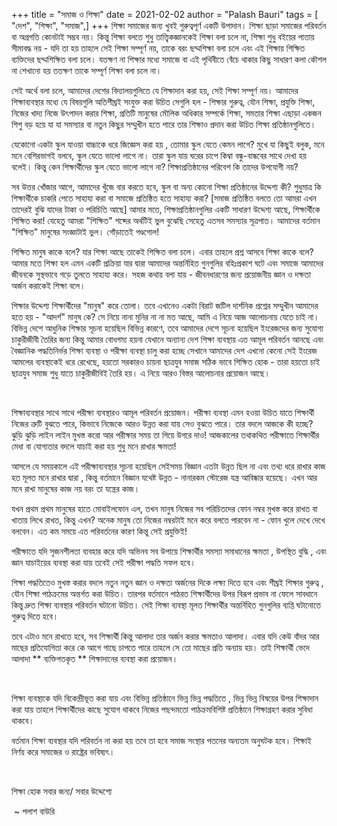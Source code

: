 +++
title = "সমাজ ও শিক্ষা"
date = 2021-02-02
author = "Palash Bauri"
tags = [ "দেশ", "শিক্ষা", "সমাজ",]
+++
শিক্ষা সমাজের জন্য খুবই গুরুত্বপূর্ণ একটি উপাদান। শিক্ষা ছাড়া সমাজের
পরিবর্তন বা অগ্রগতি কোনটাই সম্ভব নয়। কিন্তু শিক্ষা বলতে শুধু
তাত্ত্বিকজ্ঞানকেই শিক্ষা বলা চলে না, শিক্ষা শুধু বইয়ের পাতায় সীমাবদ্ধ
নয় - যদি তা হয় তাহলে সেই শিক্ষা সম্পূর্ণ নয়, তাকে বরং ছদ্মশিক্ষা বলা চলে
এবং এই শিক্ষায় শিক্ষিত ব্যক্তিদের ছদ্মশিক্ষিত বলা চলে। যতক্ষণ না শিক্ষার
মধ্যে সমাজে বা এই পৃথিবীতে বেঁচে থাকার কিছু সাধারণ কলা কৌশল না শেখানো হয়
ততক্ষণ তাকে সম্পূর্ণ শিক্ষা বলা চলে না। 

সেই অর্থে বলা চলে, আমাদের দেশের বিদ্যালয়গুলিতে যে শিক্ষাদান করা হয়, সেই
শিক্ষা সম্পূর্ণ নয়। আমাদের শিক্ষাব্যবস্থার মধ্যে যে বিষয়গুলি অতিশীঘ্রই
সংযুক্ত করা উচিত সেগুলি হল - শিক্ষার গুরুত্ব, যৌন শিক্ষা, প্রযুক্তি
শিক্ষা, নিজের খাদ্য নিজে উৎপাদন করার শিক্ষা, প্রতিটি মানুষের মৌলিক
অধিকার সম্পর্কে শিক্ষা, সমতার শিক্ষা এছাড়া একজন শিশু বড় হয়ে যা যা
সমস্যার বা নতুন কিছুর সম্মুখীন হতে পারে তার শিক্ষাও প্রদান করা উচিত
শিক্ষা প্রতিষ্ঠানগুলিতে। 

 

  
  

যেকোনো একটা স্কুল যাওয়া বাচ্চাকে ধরে জিজ্ঞেস করা হয় , তোমার স্কুল যেতে
কেমন লাগে? মুখে যা কিছুই বলুক, মনে মনে বেশিরভাগই বলবে, স্কুল যেতে ভালো
লাগে না। তারা স্কুল যায় ঘরের চাপে কিম্বা বন্ধু-বান্ধবের সাথে দেখা হয়
বলেই। কিন্তু কেন শিক্ষার্থীদের স্কুল যেতে ভালো লাগে না?
শিক্ষাপ্রতিষ্ঠানের পরিবেশ কি তাদের উপযোগী নয়?  

সব উত্তর খোঁজার আগে, আমাদের খুঁজে বার করতে হবে, স্কুল বা অন্য কোনো
শিক্ষা প্রতিষ্ঠানের উদ্দেশ্য কী? শুধুমাত্র কি শিক্ষার্থীকে চাকরি পেতে
সাহায্য করা বা সমাজে প্রতিষ্ঠিত হতে সাহায্য করা? \[সমাজ প্রতিষ্ঠিত বলতে
তো আমরা এখন তাদেরই বুঝি যাদের টাকা ও পরিচিতি আছে\] আমার মতে,
শিক্ষাপ্রতিষ্ঠানগুলির একটি সাধারণ উদ্দেশ্য আছে, শিক্ষার্থীকে শিক্ষিত
করা! যেহেতু আমরা "শিক্ষিত" শব্দের অর্থটিই ভুল বুঝেছি সেহেতু এতসব সমস্যার
সূত্রপাত। আমাদের বর্তমান "শিক্ষিত" মানুষের সংজ্ঞাটাই ভুল। গোঁড়াতেই
গণ্ডগোল!

শিক্ষিত মানুষ কাকে বলে? যার শিক্ষা আছে তাকেই শিক্ষিত বলা চলে। এবার তাহলে
প্রশ্ন আসবে শিক্ষা কাকে বলে? আমার মতে শিক্ষা হল এমন একটি প্রক্রিয়া যার
দ্বারা আমাদের অন্তর্নিহিত গুনগুলির বহিঃপ্রকাশ ঘটে এবং সমাজে আমাদের
জীবনকে সুস্থভাবে গড়ে তুলতে সাহায্য করে। সহজ কথায় বলা যায় - জীবনধারণের
জন্য প্রয়োজনীয় জ্ঞান ও দক্ষতা অর্জন করাকেই শিক্ষা বলে।

শিক্ষার উদ্দেশ্য শিক্ষার্থীদের "মানুষ" করে তোলা। তবে এখানেও একটা বিরাট
জটিল দার্শনিক প্রশ্নের সম্মুখীন আমাদের হতে হয় - "আদর্শ" মানুষ কে? সে
নিয়ে নানা মুনির না না মত আছে, আমি এ নিয়ে আজ আলোচনায় যেতে চাই না। বিভিন্ন
দেশে আধুনিক শিক্ষার সূচনা হয়েছিল বিভিন্ন কারণে, তবে আমাদের দেশে সূচনা
হয়েছিল ইংরেজদের জন্য সুযোগ্য চাকুরীজীবী তৈরির জন্য কিন্তু আমার বোধগম্য
হয়না যেখানে অন্যান্য দেশ শিক্ষা ব্যবস্থায় এত আমূল পরিবর্তন আনছে এবং
বৈজ্ঞানিক পদ্ধতিনির্ভর শিক্ষা ব্যবস্থা ও পরীক্ষা ব্যবস্থা চালু করা হচ্ছে
সেখানে আমাদের দেশ এখনো কেনো সেই ইংরেজ আমলের ব্যবস্থাকেই ধরে রেখেছে, হয়তো
সরকারও চায়না ছাত্রযুব সমাজ সঠিক ভাবে শিক্ষিত হোক - তারা হয়তো চাই
ছাত্রযুব সমাজ শুধু যাতে চাকুরীজীবিই তৈরি হয়। এ নিয়ে আরও বিস্তর আলোচনার
প্রয়োজন আছে। 

 

  
 

শিক্ষাব্যবস্থার সাথে সাথে পরীক্ষা ব্যবস্থারও আমূল পরিবর্তন প্রয়োজন।
পরীক্ষা ব্যবস্থা এমন হওয়া উচিত যাতে শিক্ষার্থী নিজের ত্রুটি বুঝতে পারে,
কিভাবে নিজেকে আরও উন্নত করা যায় সেও বুঝতে পারে। তার বদলে আজকে কী হচ্ছে?
ঝুড়ি ঝুড়ি লাইন লাইন মুখস্ত করো আর পরীক্ষার সময় তা গিয়ে উগরে দাও! আজকালের
তথাকথিত পরীক্ষাতে শিক্ষার্থীর মেধা বা যোগ্যতার বদলে যাচাই করা হয় শুধু
মনে রাখার ক্ষমতা! 

আসলে যে সময়কালে এই পরীক্ষাব্যবস্থার সূচনা হয়েছিল সেইসময় বিজ্ঞান এতটা
উন্নত ছিল না এবং তথ্য ধরে রাখার কাজ হত মূলত মনে রাখার দ্বারা , কিন্তু
বর্তমানে বিজ্ঞান যথেষ্ট উন্নত - নানারকম স্টোরেজ যন্ত্র আবিষ্কার হয়েছে।
এখন আর মনে রাখা মানুষের কাজ নয় বরং তা যন্ত্রের কাজ। 

যখন প্রথম প্রথম মানুষের হাতে মোবাইলফোন এল, তখন মানুষ নিজের সব পরিচিতদের
ফোন নম্বর মুখস্ত করে রাখত বা খাতায় লিখে রাখত, কিন্তু এখন? অনেক মানুষ তো
নিজের নম্বরটাই মনে করে বলতে পারবেন না - ফোন খুলে দেখে দেখে বলবেন। এত কম
সময়ে এত পরিবর্তনের কারণ কিন্তু সেই প্রযুক্তিই! 

পরীক্ষাতে যদি সৃজনশীলতা ব্যবহার করে যদি অভিনব সব উপায়ে শিক্ষার্থীর
সমস্যা সমাধানের ক্ষমতা , উপস্থিত বুদ্ধি , এবং জ্ঞান যাচাইয়ের ব্যবস্থা
করা যায় তবেই সেই পরীক্ষা পদ্ধতি সফল হবে। 

শিক্ষা পদ্ধতিতেও মুখস্ত করার বদলে নতুন নতুন জ্ঞান ও দক্ষতা অর্জনের দিকে
লক্ষ্য দিতে হবে এবং শীঘ্রই শিক্ষার গুরুত্ব , যৌন শিক্ষা পাঠক্রমের
অন্তর্গত করা উচিত। তারপর বর্তমানে পাঠরত শিক্ষার্থীদের উপর বিরূপ প্রভাব
না ফেলে সাবধানে কিন্তু দ্রুত শিক্ষা ব্যবস্থার পরিবর্তন ঘটানো উচিত। সেই
শিক্ষা ব্যবস্থা মূলত শিক্ষার্থীর অন্তর্নিহিত গুনগুলির ব্যপ্তি ঘটানোতে
গুরুত্ব দিতে হবে। 

তবে এটাও মনে রাখতে হবে, সব শিক্ষার্থী কিন্তু আলাদা তার অর্জন করার
ক্ষমতাও আলাদা। এবার যদি কেউ বাঁদর আর মাছের প্রতিযোগিতা করে কে আগে গাছে
চাপতে পারে তাহলে সে তো মাছের প্রতি অন্যায় হয়। তাই শিক্ষার্থী ভেদে আলাদা
**  ব্যক্তিগতকৃত  ** শিক্ষাদানের ব্যবস্থা করা
প্রয়োজন।

 

  
 

শিক্ষা ব্যবস্থাকে যদি   বিকেন্দ্রীভূত   করা যায় এবং বিভিন্ন
প্রতিষ্ঠানে ভিন্ন ভিন্ন পদ্ধতিতে , ভিন্ন ভিন্ন বিষয়ের উপর শিক্ষাদান করা
যায় তাহলে শিক্ষার্থীদের কাছে সুযোগ থাকবে নিজের পছন্দমতো পাঠক্রমবিশিষ্ট
প্রতিষ্ঠানে শিক্ষাগ্রহণ করার সুবিধা থাকবে। 

বর্তমান শিক্ষা ব্যবস্থার যদি পরিবর্তন না করা হয় তবে তা হবে সমাজ সংস্থার
পতনের অন্যতম অনুঘটক হবে। শিক্ষাই নির্ণয় করে সমাজের ও রাষ্ট্রের ভবিষ্যৎ।

 

শিক্ষা হোক সবার জন্য/ সবার উদ্দেশ্যে

 ~ পলাশ বাউরি
